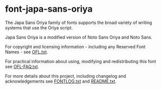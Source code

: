 # font-japa-sans-oriya

The Japa Sans Oriya family of fonts supports the broad variety of writing systems that use the Oriya script.

Japa Sans Oriya is a modified version of Noto Sans Oriya and Noto Sans.

For copyright and licensing information - including any Reserved Font Names - see [OFL.txt](OFL.txt).

For practical information about using, modifying and redistributing this font see [OFL-FAQ.txt](OFL-FAQ.txt).

For more details about this project, including changelog and acknowledgements see [FONTLOG.txt](FONTLOG.txt) and [README.txt](README.txt).
